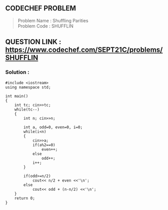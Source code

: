 ## CODECHEF PROBLEM
>Problem Name : Shuffling Parities <br>
>Problem Code : SHUFFLIN <br>

## QUESTION LINK : https://www.codechef.com/SEPT21C/problems/SHUFFLIN

### Solution :
```
#include <iostream>
using namespace std;

int main() 
{
    int tc; cin>>tc;
    while(tc--)
    {
        int n; cin>>n;
        
        int a, odd=0, even=0, i=0;
        while(i<n)
        {
            cin>>a;
            if(a%2==0) 
                even++;
            else 
                odd++;
            i++;
        }
        
        if(odd>=n/2) 
            cout<< n/2 + even <<'\n';
        else 
            cout<< odd + (n-n/2) <<'\n';
    }
    return 0;
}
```
